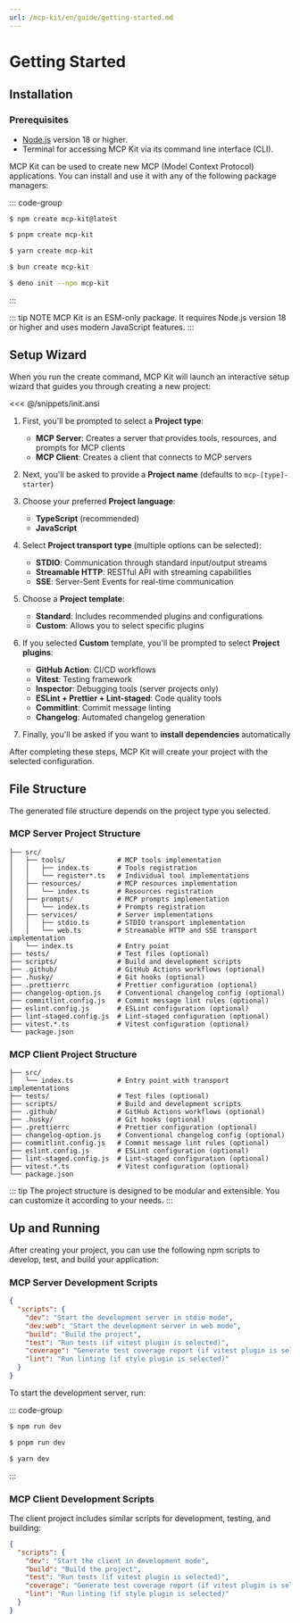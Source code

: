```yaml
---
url: /mcp-kit/en/guide/getting-started.md
---
```


# Getting Started

## Installation

### Prerequisites

* [Node.js](https://nodejs.org/) version 18 or higher.
* Terminal for accessing MCP Kit via its command line interface (CLI).

MCP Kit can be used to create new MCP (Model Context Protocol) applications. You can install and use it with any of the following package managers:

::: code-group

```sh [npm]
$ npm create mcp-kit@latest
```

```sh [pnpm]
$ pnpm create mcp-kit
```

```sh [yarn]
$ yarn create mcp-kit
```

```bash [bun]
$ bun create mcp-kit
```

```bash [deno]
$ deno init --npm mcp-kit
```

:::

::: tip NOTE
MCP Kit is an ESM-only package. It requires Node.js version 18 or higher and uses modern JavaScript features.
:::

## Setup Wizard

When you run the create command, MCP Kit will launch an interactive setup wizard that guides you through creating a new project:

<<< @/snippets/init.ansi

1. First, you'll be prompted to select a **Project type**:
   * **MCP Server**: Creates a server that provides tools, resources, and prompts for MCP clients
   * **MCP Client**: Creates a client that connects to MCP servers

2. Next, you'll be asked to provide a **Project name** (defaults to `mcp-[type]-starter`)

3. Choose your preferred **Project language**:
   * **TypeScript** (recommended)
   * **JavaScript**

4. Select **Project transport type** (multiple options can be selected):
   * **STDIO**: Communication through standard input/output streams
   * **Streamable HTTP**: RESTful API with streaming capabilities
   * **SSE**: Server-Sent Events for real-time communication

5. Choose a **Project template**:
   * **Standard**: Includes recommended plugins and configurations
   * **Custom**: Allows you to select specific plugins

6. If you selected **Custom** template, you'll be prompted to select **Project plugins**:
   * **GitHub Action**: CI/CD workflows
   * **Vitest**: Testing framework
   * **Inspector**: Debugging tools (server projects only)
   * **ESLint + Prettier + Lint-staged**: Code quality tools
   * **Commitlint**: Commit message linting
   * **Changelog**: Automated changelog generation

7. Finally, you'll be asked if you want to **install dependencies** automatically

After completing these steps, MCP Kit will create your project with the selected configuration.

## File Structure

The generated file structure depends on the project type you selected.

### MCP Server Project Structure

```
├── src/
│   ├── tools/             # MCP tools implementation
│   │   ├── index.ts       # Tools registration
│   │   └── register*.ts   # Individual tool implementations
│   ├── resources/         # MCP resources implementation
│   │   └── index.ts       # Resources registration
│   ├── prompts/           # MCP prompts implementation
│   │   └── index.ts       # Prompts registration
│   ├── services/          # Server implementations
│   │   ├── stdio.ts       # STDIO transport implementation
│   │   └── web.ts         # Streamable HTTP and SSE transport implementation
│   └── index.ts           # Entry point
├── tests/                 # Test files (optional)
├── scripts/               # Build and development scripts
├── .github/               # GitHub Actions workflows (optional)
├── .husky/                # Git hooks (optional)
├── .prettierrc            # Prettier configuration (optional)
├── changelog-option.js    # Conventional changelog config (optional)
├── commitlint.config.js   # Commit message lint rules (optional)
├── eslint.config.js       # ESLint configuration (optional)
├── lint-staged.config.js  # Lint-staged configuration (optional)
├── vitest.*.ts            # Vitest configuration (optional)
└── package.json
```

### MCP Client Project Structure

```
├── src/
│   └── index.ts           # Entry point with transport implementations
├── tests/                 # Test files (optional)
├── scripts/               # Build and development scripts
├── .github/               # GitHub Actions workflows (optional)
├── .husky/                # Git hooks (optional)
├── .prettierrc            # Prettier configuration (optional)
├── changelog-option.js    # Conventional changelog config (optional)
├── commitlint.config.js   # Commit message lint rules (optional)
├── eslint.config.js       # ESLint configuration (optional)
├── lint-staged.config.js  # Lint-staged configuration (optional)
├── vitest.*.ts            # Vitest configuration (optional)
└── package.json
```

::: tip
The project structure is designed to be modular and extensible. You can customize it according to your needs.
:::

## Up and Running

After creating your project, you can use the following npm scripts to develop, test, and build your application:

### MCP Server Development Scripts

```json [package.json]
{
  "scripts": {
    "dev": "Start the development server in stdio mode",
    "dev:web": "Start the development server in web mode",
    "build": "Build the project",
    "test": "Run tests (if vitest plugin is selected)",
    "coverage": "Generate test coverage report (if vitest plugin is selected)",
    "lint": "Run linting (if style plugin is selected)"
  }
}
```

To start the development server, run:

::: code-group

```sh [npm]
$ npm run dev
```

```sh [pnpm]
$ pnpm run dev
```

```sh [yarn]
$ yarn dev
```

:::

### MCP Client Development Scripts

The client project includes similar scripts for development, testing, and building:

```json [package.json]
{
  "scripts": {
    "dev": "Start the client in development mode",
    "build": "Build the project",
    "test": "Run tests (if vitest plugin is selected)",
    "coverage": "Generate test coverage report (if vitest plugin is selected)",
    "lint": "Run linting (if style plugin is selected)"
  }
}
```
